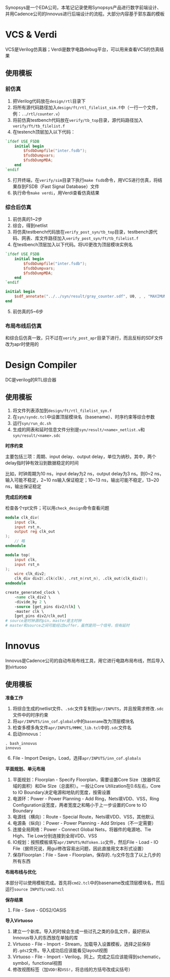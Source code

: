 Synopsys是一个EDA公司，本笔记记录使用Synopsys产品进行数字前端设计、并用Cadence公司的Innovus进行后端设计的流程。大部分内容基于郭东磊的模板

# VCS & Verdi

VCS是Verilog仿真器；Verdi是数字电路debug平台，可以用来查看VCS的仿真结果

## 使用模板

### 前仿真

1. 把Verilog代码放在`design/rtl`目录下
2. 将所有源代码路径加入`design/ft/rtl_filelist_sim.f`中（一行一个文件，例：`../rtl/counter.v`）
3. 将前仿真testbench代码放在`verify/tb_top`目录，源代码路径加入`verify/ft/tb_filelist.f`
4. 在testench顶层加入以下代码：

```verilog
`ifdef USE_FSDB
    initial begin
        $fsdbDumpfile("inter.fsdb");
        $fsdbDumpvars;
        $fsdbDumpMDA;
    end
`endif
```

5. 打开终端，在`verify/sim`目录下执行`make fsdb`命令，用VCS进行仿真，将结果存到FSDB（Fast Signal Database）文件
6. 执行命令`make verdi`，用Verdi查看仿真结果

### 综合后仿真

1. 前仿真的1~2步
2. 综合，得到netlist
3. 将仿真testbench代码放在`verify_post_syn/tb_top`目录，testbench源代码、网表、库文件路径加入`verify_post_syn/ft/tb_filelist.f`
4. 在testbench顶层加入以下代码。将U0更改为顶层模块实例名

```verilog
`ifdef USE_FSDB
    initial begin
        $fsdbDumpfile("inter.fsdb");
        $fsdbDumpvars;
        $fsdbDumpMDA;
    end
`endif

initial begin
    $sdf_annotate("../../syn/result/gray_counter.sdf", U0, , , "MAXIMUM");
end
```

5. 前仿真的5~6步

### 布局布线后仿真

和综合后仿真一致，只不过在`verify_post_apr`目录下进行，而且反标的SDF文件改为apr时使用的

# Design Compiler

DC是verilog的RTL综合器

## 使用模板

1. 将文件列表添加到`design/ft/rtl_filelist_syn.f`
2. 在`syn/syndc.tcl`中设置顶层模块名（basename）、时序约束等综合参数
3. 运行`syn/run_dc.sh`
4. 生成的网表和延时信息文件分别是`syn/result/<name>_netlist.v`和`syn/result/<name>.sdc`

**时序约束**

主要包括三项：周期、input delay、output delay，单位为纳秒。其中，两个delay指时钟有效沿到数据稳定的时间

比如，时钟周期为10 ns，input delay为2 ns，output delay为3 ns。则0~2 ns，输入可能不稳定，2~10 ns输入保证稳定；10~13 ns，输出可能不稳定，13~20 ns，输出保证稳定

**完成后的检查**

检查各个rpt文件；可以用`check_design`命令查看问题

```verilog
module clk_div(
    input clk,
    input rst_n,
    output reg clk_out
);
    // 略
endmodule

module top(
    input clk,
    input rst_n
);
    wire clk_div2;
    clk_div div2(.clk(clk), .rst_n(rst_n), .clk_out(clk_div2));
endmodule
```



```tcl
create_generated_clock \
    -name clk_div2 \
    -divide_by 2 \
    -source [get_pins div2/clk] \
    -master clk \
    [get_pins div2/clk_out]
# source是时钟源的pin，master是主时钟
# master和source之间可能经过buffer，虽然是同一个信号，但有延时
```



# Innovus

Innovus是Cadence公司的自动布局布线工具，用它进行电路布局布线，然后导入到virtuoso

## 使用模板

**准备工作**

1. 将综合生成的netlist文件、`.sdc`文件复制到`apr/INPUTS`，并且按需求修改`.sdc`文件中的时序约束
2. 将`apr/INPUTS/inn_cof.globals`中的`basename`改为顶层模块名
3. 检查多模多角文件`apr/INPUTS/MMMC_lib.tcl`中的`.sdc`文件名
4. 启动innovus：

```
. bash_innovus
innovus
```

6. File - Import Design，Load，选择`apr/INPUTS/inn_cof.globals`

**平面规划、单元布局**

1. 平面规划：Floorplan - Specify Floorplan，需要设置Core Size（放器件区域的面积）和Die SIze（总面积）。一般让Core Utilization在0.6左右，Core to IO Boundary决定电源和地轨的宽度，按需设置
2. 电源环：Power - Power Planning - Add Ring，Nets填VDD、VSS，Ring Configuration设宽度，两者宽度之和略小于上一步设置的Core to IO Boundary
3. 电源线（横向）：Route - Special Route，Nets填VDD、VSS，其他默认
4. 电源条（纵向）：Power - Power Planning - Add Stripes（不一定需要）
5. 连接全局网络：Power - Connect Global Nets，将器件的电源地、Tie High、Tie Low分别连接到全局VDD、VSS
6. IO规划：按照模板填写`apr/INPUTS/RdToken.io`文件，然后File - Load - IO File（据师兄说，用gui修改容易出问题，因此直接用文本形式设置）
7. 保存Floorplan：File - Save - Floorplan，保存的`.fp`文件包含了以上几步的所有东西

**布局布线与优化**

本部分可以使用模板完成。首先将`cmd2.tcl`中的basename改成顶层模块名，然后运行`source INPUTS/cmd2.tcl`

**保存结果**

1. File - Save - GDS2/OASIS

**导入Virtuoso**

1. 建立一个新库。导入的时候会生成一些过孔之类的杂乱文件，最好把从Innovus导入的东西放在单独的库
2. Virtuoso - File - Import - Stream，加载导入设置模板，选择之前保存的`.gds2`文件。导入成功后应该能看见layout视图
3. Virtuoso - File - Import - Verilog，同上。完成之后应该能得到schematic，symbol，functional视图
4. 修改视图标签（加`VDD!`和`VSS!`，将总线的方括号改成尖括号）

